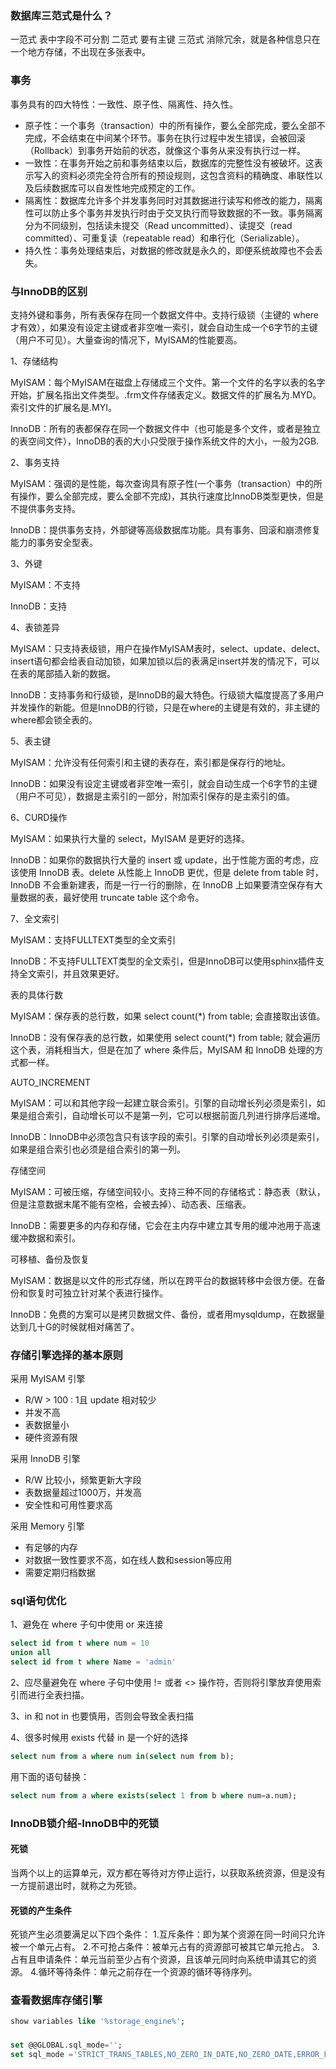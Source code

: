 ### 数据库三范式是什么？
一范式 表中字段不可分割
二范式 要有主键
三范式 消除冗余，就是各种信息只在一个地方存储，不出现在多张表中。
### 事务
事务具有的四大特性：一致性、原子性、隔离性、持久性。
- 原子性：一个事务（transaction）中的所有操作，要么全部完成，要么全部不完成，不会结束在中间某个环节。事务在执行过程中发生错误，会被回滚（Rollback）到事务开始前的状态，就像这个事务从来没有执行过一样。
- 一致性：在事务开始之前和事务结束以后，数据库的完整性没有被破坏。这表示写入的资料必须完全符合所有的预设规则，这包含资料的精确度、串联性以及后续数据库可以自发性地完成预定的工作。
- 隔离性：数据库允许多个并发事务同时对其数据进行读写和修改的能力，隔离性可以防止多个事务并发执行时由于交叉执行而导致数据的不一致。事务隔离分为不同级别，包括读未提交（Read uncommitted）、读提交（read committed）、可重复读（repeatable read）和串行化（Serializable）。
- 持久性：事务处理结束后，对数据的修改就是永久的，即便系统故障也不会丢失。
### 与InnoDB的区别
支持外键和事务，所有表保存在同一个数据文件中。支持行级锁（主键的 where 才有效），如果没有设定主键或者非空唯一索引，就会自动生成一个6字节的主键（用户不可见）。大量查询的情况下，MyISAM的性能要高。

1、存储结构

MyISAM：每个MyISAM在磁盘上存储成三个文件。第一个文件的名字以表的名字开始，扩展名指出文件类型。.frm文件存储表定义。数据文件的扩展名为.MYD。索引文件的扩展名是.MYI。   

InnoDB：所有的表都保存在同一个数据文件中（也可能是多个文件，或者是独立的表空间文件），InnoDB的表的大小只受限于操作系统文件的大小，一般为2GB.

2、事务支持

MyISAM：强调的是性能，每次查询具有原子性(一个事务（transaction）中的所有操作，要么全部完成，要么全部不完成)，其执行速度比InnoDB类型更快，但是不提供事务支持。

InnoDB：提供事务支持，外部键等高级数据库功能。具有事务、回滚和崩溃修复能力的事务安全型表。

3、外键

MyISAM：不支持

InnoDB：支持

4、表锁差异

MyISAM：只支持表级锁，用户在操作MyISAM表时，select、update、delect、insert语句都会给表自动加锁，如果加锁以后的表满足insert并发的情况下，可以在表的尾部插入新的数据。

InnoDB：支持事务和行级锁，是InnoDB的最大特色。行级锁大幅度提高了多用户并发操作的新能。但是InnoDB的行锁，只是在where的主键是有效的，非主键的where都会锁全表的。

5、表主键

MyISAM：允许没有任何索引和主键的表存在，索引都是保存行的地址。

InnoDB：如果没有设定主键或者非空唯一索引，就会自动生成一个6字节的主键（用户不可见），数据是主索引的一部分，附加索引保存的是主索引的值。

6、CURD操作

MyISAM：如果执行大量的 select，MyISAM 是更好的选择。

InnoDB：如果你的数据执行大量的 insert 或 update，出于性能方面的考虑，应该使用 InnoDB 表。delete 从性能上 InnoDB 更优，但是 delete from table 时，InnoDB 不会重新建表，而是一行一行的删除，在 InnoDB 上如果要清空保存有大量数据的表，最好使用 truncate table 这个命令。

7、全文索引

MyISAM：支持FULLTEXT类型的全文索引

InnoDB：不支持FULLTEXT类型的全文索引，但是InnoDB可以使用sphinx插件支持全文索引，并且效果更好。

表的具体行数

MyISAM：保存表的总行数，如果 select count(*) from table; 会直接取出该值。

InnoDB：没有保存表的总行数，如果使用 select count(*) from table; 就会遍历这个表，消耗相当大，但是在加了 where 条件后，MyISAM 和 InnoDB 处理的方式都一样。

AUTO_INCREMENT

MyISAM：可以和其他字段一起建立联合索引。引擎的自动增长列必须是索引，如果是组合索引，自动增长可以不是第一列，它可以根据前面几列进行排序后递增。

InnoDB：InnoDB中必须包含只有该字段的索引。引擎的自动增长列必须是索引，如果是组合索引也必须是组合索引的第一列。

存储空间

MyISAM：可被压缩，存储空间较小。支持三种不同的存储格式：静态表（默认，但是注意数据末尾不能有空格，会被去掉）、动态表、压缩表。

InnoDB：需要更多的内存和存储，它会在主内存中建立其专用的缓冲池用于高速缓冲数据和索引。

可移植、备份及恢复

MyISAM：数据是以文件的形式存储，所以在跨平台的数据转移中会很方便。在备份和恢复时可独立针对某个表进行操作。

InnoDB：免费的方案可以是拷贝数据文件、备份，或者用mysqldump，在数据量达到几十G的时候就相对痛苦了。

### 存储引擎选择的基本原则
采用 MyISAM 引擎
- R/W > 100 : 1且 update 相对较少
- 并发不高
- 表数据量小
- 硬件资源有限

采用 InnoDB 引擎
- R/W 比较小，频繁更新大字段
- 表数据量超过1000万，并发高
- 安全性和可用性要求高

采用 Memory 引擎
- 有足够的内存
- 对数据一致性要求不高，如在线人数和session等应用
- 需要定期归档数据
### sql语句优化
1、避免在 where 子句中使用 or 来连接
```sql
select id from t where num = 10
union all
select id from t where Name = 'admin'
```
2、应尽量避免在 where 子句中使用 != 或者 <> 操作符，否则将引擎放弃使用索引而进行全表扫描。

3、in 和 not in 也要慎用，否则会导致全表扫描

4、很多时候用 exists 代替 in 是一个好的选择
```sql
select num from a where num in(select num from b);
```
用下面的语句替换：
```sql
select num from a where exists(select 1 from b where num=a.num);
```
### InnoDB锁介绍-InnoDB中的死锁 
#### 死锁
当两个以上的运算单元，双方都在等待对方停止运行，以获取系统资源，但是没有一方提前退出时，就称之为死锁。
#### 死锁的产生条件
死锁产生必须要满足以下四个条件： 
    1.互斥条件：即为某个资源在同一时间只允许被一个单元占有。
    2.不可抢占条件：被单元占有的资源部可被其它单元抢占。
    3.占有且申请条件：单元当前至少占有个资源，且该单元同时向系统申请其它的资源。
    4.循环等待条件：单元之前存在一个资源的循环等待序列。
### 查看数据库存储引擎
```sql
show variables like '%storage_engine%';
```
###
```sql
set @@GLOBAL.sql_mode='';
set sql_mode ='STRICT_TRANS_TABLES,NO_ZERO_IN_DATE,NO_ZERO_DATE,ERROR_FOR_DIVISION_BY_ZERO,NO_AUTO_CREATE_USER,NO_ENGINE_SUBSTITUTION';
```